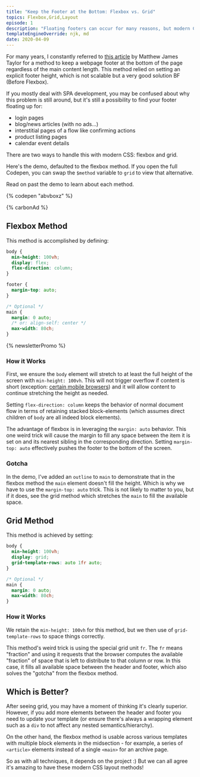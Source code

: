 ```yaml
---
title: "Keep the Footer at the Bottom: Flexbox vs. Grid"
topics: Flexbox,Grid,Layout
episode: 1
description: "Floating footers can occur for many reasons, but modern CSS methods using either flexbox or CSS grid let us plan a future-proof solution for any size layout."
templateEngineOverride: njk, md
date: 2020-04-09
---
```


For many years, I constantly referred to [this article](https://matthewjamestaylor.com/bottom-footer) by Matthew James Taylor for a method to keep a webpage footer at the bottom of the page regardless of the main content length. This method relied on setting an explicit footer height, which is not scalable but a very good solution BF (Before Flexbox).

If you mostly deal with SPA development, you may be confused about why this problem is still around, but it's still a possibility to find your footer floating up for:

- login pages
- blog/news articles (with no ads...)
- interstitial pages of a flow like confirming actions
- product listing pages
- calendar event details

There are two ways to handle this with modern CSS: flexbox and grid.

Here's the demo, defaulted to the flexbox method. If you open the full Codepen, you can swap the `$method` variable to `grid` to view that alternative.

Read on past the demo to learn about each method.

{% codepen "abvboxz" %}

{% carbonAd %}

## Flexbox Method

This method is accomplished by defining:

```css
body {
  min-height: 100vh;
  display: flex;
  flex-direction: column;
}

footer {
  margin-top: auto;
}

/* Optional */
main {
  margin: 0 auto;
  /* or: align-self: center */
  max-width: 80ch;
}
```

{% newsletterPromo %}

### How it Works

First, we ensure the `body` element will stretch to at least the full height of the screen with `min-height: 100vh`. This will not trigger overflow if content is short (exception: [certain mobile browsers](https://css-tricks.com/some-things-you-oughta-know-when-working-with-viewport-units/)) and it will allow content to continue stretching the height as needed.

Setting `flex-direction: column` keeps the behavior of normal document flow in terms of retaining stacked block-elements (which assumes direct children of `body` are all indeed block elements).

The advantage of flexbox is in leveraging the `margin: auto` behavior. This one weird trick will cause the margin to fill any space between the item it is set on and its nearest sibling in the corresponding direction. Setting `margin-top: auto` effectively pushes the footer to the bottom of the screen.

### Gotcha

In the demo, I've added an `outline` to `main` to demonstrate that in the flexbox method the `main` element doesn't fill the height. Which is why we have to use the `margin-top: auto` trick. This is not likely to matter to you, but if it does, see the grid method which stretches the `main` to fill the available space.

## Grid Method

This method is achieved by setting:

```css
body {
  min-height: 100vh;
  display: grid;
  grid-template-rows: auto 1fr auto;
}

/* Optional */
main {
  margin: 0 auto;
  max-width: 80ch;
}
```

### How it Works

We retain the `min-height: 100vh` for this method, but we then use of `grid-template-rows` to space things correctly.

This method's weird trick is using the special grid unit `fr`. The `fr` means "fraction" and using it requests that the browser computes the available "fraction" of space that is left to distribute to that column or row. In this case, it fills all available space between the header and footer, which also solves the "gotcha" from the flexbox method.

## Which is Better?

After seeing grid, you may have a moment of thinking it's clearly superior. However, if you add more elements between the header and footer you need to update your template (or ensure there's always a wrapping element such as a `div` to not affect any nested semantics/hierarchy).

On the other hand, the flexbox method is usable across various templates with multiple block elements in the midsection - for example, a series of `<article>` elements instead of a single `<main>` for an archive page.

So as with all techniques, it depends on the project :) But we can all agree it's amazing to have these modern CSS layout methods!
